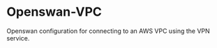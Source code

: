 Openswan-VPC
============

Openswan configuration for connecting to an AWS VPC using the VPN service.
